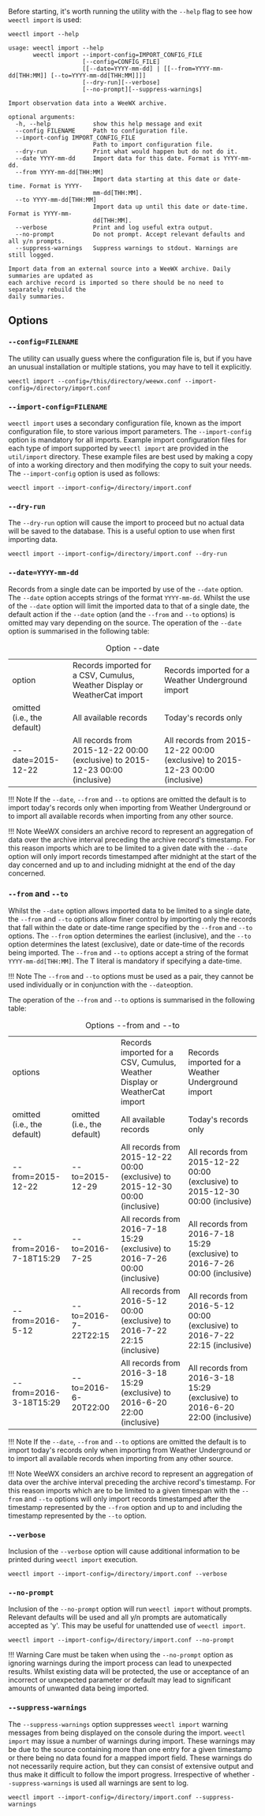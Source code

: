 Before starting, it's worth running the utility with the `--help` flag to see
how `weectl import` is used:

```
weectl import --help
```
```
usage: weectl import --help
       weectl import --import-config=IMPORT_CONFIG_FILE
                     [--config=CONFIG_FILE]
                     [[--date=YYYY-mm-dd] | [[--from=YYYY-mm-dd[THH:MM]] [--to=YYYY-mm-dd[THH:MM]]]]
                     [--dry-run][--verbose]
                     [--no-prompt][--suppress-warnings]

Import observation data into a WeeWX archive.

optional arguments:
  -h, --help            show this help message and exit
  --config FILENAME     Path to configuration file.
  --import-config IMPORT_CONFIG_FILE
                        Path to import configuration file.
  --dry-run             Print what would happen but do not do it.
  --date YYYY-mm-dd     Import data for this date. Format is YYYY-mm-dd.
  --from YYYY-mm-dd[THH:MM]
                        Import data starting at this date or date-time. Format is YYYY-
                        mm-dd[THH:MM].
  --to YYYY-mm-dd[THH:MM]
                        Import data up until this date or date-time. Format is YYYY-mm-
                        dd[THH:MM].
  --verbose             Print and log useful extra output.
  --no-prompt           Do not prompt. Accept relevant defaults and all y/n prompts.
  --suppress-warnings   Suppress warnings to stdout. Warnings are still logged.

Import data from an external source into a WeeWX archive. Daily summaries are updated as
each archive record is imported so there should be no need to separately rebuild the
daily summaries.
```

## Options

### `--config=FILENAME`


The utility can usually guess where the configuration file is,
but if you have an unusual installation or multiple stations, you may have to
tell it explicitly.

```
weectl import --config=/this/directory/weewx.conf --import-config=/directory/import.conf
```

### `--import-config=FILENAME`

`weectl import` uses a secondary configuration file, known as the import
configuration file, to store various import parameters. The `--import-config`
option is mandatory for all imports. Example import configuration files for
each type of import supported by `weectl import` are provided in the
`util/import` directory. These example files are best used by making a copy of
into a working directory and then modifying the copy to suit your needs. The
`--import-config` option is used as follows:

```
weectl import --import-config=/directory/import.conf
```

### `--dry-run`

The `--dry-run` option will cause the import to proceed but no actual data 
will be saved to the database. This is a useful option to use when first 
importing data.

```
weectl import --import-config=/directory/import.conf --dry-run
```

### `--date=YYYY-mm-dd`

Records from a single date can be imported by use of the `--date` option. 
The `--date` option accepts strings of the format `YYYY-mm-dd`. Whilst the 
use of the `--date` option will limit the imported data to that of a single 
date, the default action if the `--date` option (and the `--from` and `--to` 
options) is omitted may vary depending on the source. The operation of the 
`--date` option is summarised in the following table:

<table>
  <caption>Option <span class="code">--date</span></caption>
  <tbody>
    <tr class="first_row">
      <td>option</td>
      <td>Records imported for a CSV, Cumulus, Weather Display or WeatherCat 
import</td>
      <td>Records imported for a Weather Underground import</td>
    </tr>
    <tr>
      <td class="code first_col">omitted<br>(i.e., the default)</td>
      <td>All available records</td>
      <td>Today's records only</td>
    </tr>
    <tr>
      <td class="code first_col">--date=2015-12-22</td>
      <td>All records from 2015-12-22 00:00 (exclusive) to 2015-12-23 00:00 
(inclusive)</td>
      <td>All records from 2015-12-22 00:00 (exclusive) to 2015-12-23 00:00 
(inclusive)</td>
    </tr>
  </tbody>
</table>

!!! Note
    If the `--date`, `--from` and `--to` options are omitted the default is to
    import today's records only when importing from Weather Underground or to
    import all available records when importing from any other source.

!!! Note
    WeeWX considers an archive record to represent an aggregation of data over
    the archive interval preceding the archive record's timestamp. For this
    reason imports which are to be limited to a given date with the `--date`
    option will only import records timestamped after midnight at the start
    of the day concerned and up to and including midnight at the end of the
    day concerned.

### `--from` and `--to`

Whilst the `--date` option allows imported data to be limited to a single 
date, the `--from` and `--to` options allow finer control by importing 
only the records that fall within the date or date-time range specified by 
the `--from` and `--to` options. The `--from` option determines the 
earliest (inclusive), and the `--to` option determines the latest 
(exclusive), date or date-time of the records being imported. The `--from` 
and `--to` options accept a string of the format `YYYY-mm-dd[THH:MM]`. The 
T literal is mandatory if specifying a date-time.

!!! Note
    The `--from` and `--to` options must be used as a pair, they cannot be
    used individually or in conjunction with the `--date`option.

The operation of the `--from` and `--to` options is summarised in the 
following table:

<table>
  <caption>Options <span class="code">--from</span> and <span 
class="code">--to</span></caption>
  <tbody>
    <tr class="first_row">
      <td colspan='2'>options</td>
      <td>Records imported for a CSV, Cumulus, Weather Display or WeatherCat 
import</td>
      <td>Records imported for a Weather Underground import</td>
    </tr>
    <tr>
      <td class="code first_col">omitted<br>(i.e., the default)</td>
      <td class="code first_col">omitted<br>(i.e., the default)</td>
      <td>All available records</td>
      <td>Today's records only</td>
    </tr>
    <tr>
      <td class="code first_col">--from=2015-12-22</td>
      <td class="code first_col">--to=2015-12-29</td>
      <td>All records from 2015-12-22 00:00 (exclusive) to 2015-12-30 00:00 
(inclusive)</td>
      <td>All records from 2015-12-22 00:00 (exclusive) to 2015-12-30 00:00 
(inclusive)</td>
    </tr>
    <tr>
      <td class="code first_col">--from=2016-7-18T15:29</td>
      <td class="code first_col">--to=2016-7-25</td>
      <td>All records from 2016-7-18 15:29 (exclusive) to 2016-7-26 00:00 
(inclusive)</td>
      <td>All records from 2016-7-18 15:29 (exclusive) to 2016-7-26 00:00 
(inclusive)</td>
    </tr>
    <tr>
      <td class="code first_col">--from=2016-5-12</td>
      <td class="code first_col">--to=2016-7-22T22:15</td>
      <td>All records from 2016-5-12 00:00 (exclusive) to 2016-7-22 22:15 
(inclusive)</td>
      <td>All records from 2016-5-12 00:00 (exclusive) to 2016-7-22 22:15 
(inclusive)</td>
    </tr>
    <tr>
      <td class="code first_col">--from=2016-3-18T15:29</td>
      <td class="code first_col">--to=2016-6-20T22:00</td>
      <td>All records from 2016-3-18 15:29 (exclusive) to 2016-6-20 22:00 
(inclusive)</td>
      <td>All records from 2016-3-18 15:29 (exclusive) to 2016-6-20 22:00 
(inclusive)</td>
    </tr>
  </tbody>
</table>

!!! Note
    If the `--date`, `--from` and `--to` options are omitted the default is
    to import today's records only when importing from Weather Underground or
    to import all available records when importing from any other source.

!!! Note
    WeeWX considers an archive record to represent an aggregation of data over
    the archive interval preceding the archive record's timestamp. For this
    reason imports which are to be limited to a given timespan with the
    `--from` and `--to` options will only import records timestamped after
    the timestamp represented by the `--from` option and up to and including
    the timestamp represented by the `--to` option.

### `--verbose`

Inclusion of the `--verbose` option will cause additional information to be
printed during `weectl import` execution.

```
weectl import --import-config=/directory/import.conf --verbose
```

### `--no-prompt`

Inclusion of the `--no-prompt` option will run `weectl import` without prompts.
Relevant defaults will be used and all y/n prompts are automatically accepted
as 'y'. This may be useful for unattended use of `weectl import`.

```
weectl import --import-config=/directory/import.conf --no-prompt
```

!!! Warning
    Care must be taken when using the `--no-prompt` option as ignoring 
    warnings during the import process can lead to unexpected results. Whilst 
    existing data will be protected, the use or acceptance of an 
    incorrect or unexpected parameter or default may lead to significant 
    amounts of unwanted data being imported.

### `--suppress-warnings`

The `--suppress-warnings` option suppresses `weectl import` warning messages from
being displayed on the console during the import. `weectl import` may issue a
number of warnings during import. These warnings may be due to the source
containing more than one entry for a given timestamp or there being no data
found for a mapped import field. These warnings do not necessarily require
action, but they can consist of extensive output and thus make it difficult
to follow the import progress. Irrespective of whether `--suppress-warnings`
is used all warnings are sent to log.

```
weectl import --import-config=/directory/import.conf --suppress-warnings
```
